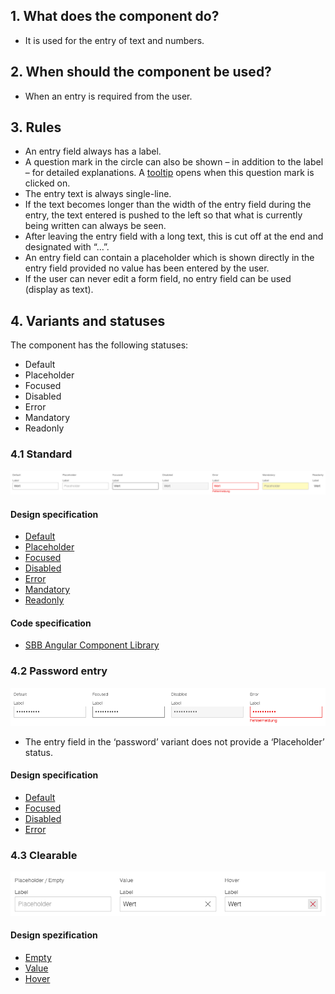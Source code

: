 ## 1. What does the component do?
* It is used for the entry of text and numbers.


## 2. When should the component be used?
* When an entry is required from the user.


## 3. Rules 
* An entry field always has a label.
* A question mark in the circle can also be shown – in addition to the label – for detailed explanations. A [tooltip](https://digital.sbb.ch/en/webapps/components/tooltip) opens when this question mark is clicked on.
* The entry text is always single-line.
* If the text becomes longer than the width of the entry field during the entry, the text entered is pushed to the left so that what is currently being written can always be seen.
* After leaving the entry field with a long text, this is cut off at the end and designated with “…”.
* An entry field can contain a placeholder which is shown directly in the entry field provided no value has been entered by the user.
* If the user can never edit a form field, no entry field can be used (display as text).


## 4. Variants and statuses
The component has the following statuses:
* Default
* Placeholder
* Focused
* Disabled
* Error
* Mandatory
* Readonly

### 4.1 Standard
![Image of the text field component in the standard variant](https://raw.githubusercontent.com/sbb-design-systems/design-system-webapp-documentation/master/documentation/components/textfield/images/Textfield_Default.png 'class: image')

#### Design specification
* [Default](https://www.sketch.com/s/58b25e4c-bf9c-4f74-973f-503538fcbea2/a/Pw1oL8#Inspector)
* [Placeholder](https://www.sketch.com/s/58b25e4c-bf9c-4f74-973f-503538fcbea2/a/gk1ZRj#Inspector)
* [Focused](https://www.sketch.com/s/58b25e4c-bf9c-4f74-973f-503538fcbea2/a/8jVpv8#Inspector)
* [Disabled](https://www.sketch.com/s/58b25e4c-bf9c-4f74-973f-503538fcbea2/a/2q7erA#Inspector)
* [Error](https://www.sketch.com/s/58b25e4c-bf9c-4f74-973f-503538fcbea2/a/MVmMa7#Inspector)
* [Mandatory](https://www.sketch.com/s/58b25e4c-bf9c-4f74-973f-503538fcbea2/a/5ynozd#Inspector)
* [Readonly](https://www.sketch.com/s/58b25e4c-bf9c-4f74-973f-503538fcbea2/a/AxL1rj4#Inspector)

#### Code specification
* [SBB Angular Component Library](https://sbb-angular.app.sbb.ch/business/components/field)

### 4.2 Password entry
![Image of the text field component in the password entry variant](https://raw.githubusercontent.com/sbb-design-systems/design-system-webapp-documentation/master/documentation/components/textfield/images/textfield_password.png 'class: image')
* The entry field in the ‘password’ variant does not provide a ‘Placeholder’ status.

#### Design specification
* [Default](https://www.sketch.com/s/58b25e4c-bf9c-4f74-973f-503538fcbea2/a/bDLaWj#Inspector)
* [Focused](https://www.sketch.com/s/58b25e4c-bf9c-4f74-973f-503538fcbea2/a/WjdnLk#Inspector)
* [Disabled](https://www.sketch.com/s/58b25e4c-bf9c-4f74-973f-503538fcbea2/a/3Loxjm#Inspector)
* [Error](https://www.sketch.com/s/58b25e4c-bf9c-4f74-973f-503538fcbea2/a/r79reA#Inspector)

### 4.3 Clearable
![Image of the text field component with possibility to clear the value by one click](https://raw.githubusercontent.com/sbb-design-systems/design-system-webapp-documentation/master/documentation/components/textfield/images/textfield_clearable.png 'class: image')

#### Design spezification
* [Empty](https://www.sketch.com/s/58b25e4c-bf9c-4f74-973f-503538fcbea2/a/zxWKVEo#Inspector)
* [Value](https://www.sketch.com/s/58b25e4c-bf9c-4f74-973f-503538fcbea2/a/ZOlnaWx#Inspector)
* [Hover](https://www.sketch.com/s/58b25e4c-bf9c-4f74-973f-503538fcbea2/a/JnoJxzG#Inspector)
